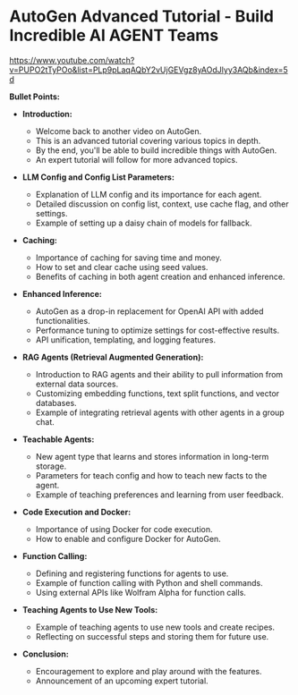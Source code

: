 # AutoGen Advanced Tutorial - Build Incredible AI AGENT Teams

https://www.youtube.com/watch?v=PUPO2tTyPOo&list=PLp9pLaqAQbY2vUjGEVgz8yAOdJlyy3AQb&index=5d

**Bullet Points:**

- **Introduction:**

  - Welcome back to another video on AutoGen.
  - This is an advanced tutorial covering various topics in depth.
  - By the end, you'll be able to build incredible things with AutoGen.
  - An expert tutorial will follow for more advanced topics.

- **LLM Config and Config List Parameters:**
  - Explanation of LLM config and its importance for each agent.
  - Detailed discussion on config list, context, use cache flag, and other settings.
  - Example of setting up a daisy chain of models for fallback.

- **Caching:**
  - Importance of caching for saving time and money.
  - How to set and clear cache using seed values.
  - Benefits of caching in both agent creation and enhanced inference.

- **Enhanced Inference:**
  - AutoGen as a drop-in replacement for OpenAI API with added functionalities.
  - Performance tuning to optimize settings for cost-effective results.
  - API unification, templating, and logging features.

- **RAG Agents (Retrieval Augmented Generation):**
  - Introduction to RAG agents and their ability to pull information from external data sources.
  - Customizing embedding functions, text split functions, and vector databases.
  - Example of integrating retrieval agents with other agents in a group chat.

- **Teachable Agents:**
  - New agent type that learns and stores information in long-term storage.
  - Parameters for teach config and how to teach new facts to the agent.
  - Example of teaching preferences and learning from user feedback.

- **Code Execution and Docker:**
  - Importance of using Docker for code execution.
  - How to enable and configure Docker for AutoGen.

- **Function Calling:**
  - Defining and registering functions for agents to use.
  - Example of function calling with Python and shell commands.
  - Using external APIs like Wolfram Alpha for function calls.

- **Teaching Agents to Use New Tools:**
  - Example of teaching agents to use new tools and create recipes.
  - Reflecting on successful steps and storing them for future use.

- **Conclusion:**
  - Encouragement to explore and play around with the features.
  - Announcement of an upcoming expert tutorial.
